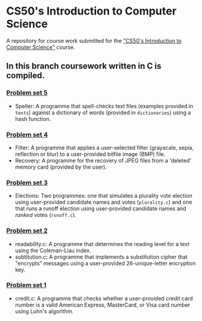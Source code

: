# CS50's Introduction to Computer Science
A repository for course work submitted for the ["CS50's Introduction to Computer Science"](https://cs50.harvard.edu/x/2020/) course. 

## In this branch coursework written in C is compiled. 

### [Problem set 5](https://cs50.harvard.edu/x/2020/psets/5)
- Speller: A programme that spell-checks text files (examples provided in `texts`) against a dictionary of words (provided in `dictionaries`) using a hash function.

### [Problem set 4](https://cs50.harvard.edu/x/2020/psets/4)
- Filter: A programme that applies a user-selected filter (grayscale, sepia, reflection or blur) to a user-provided bitfile image (BMP) file.
- Recovery: A programme for the recovery of JPEG files from a 'deleted' memory card (provided by the user).

### [Problem set 3](https://cs50.harvard.edu/x/2020/psets/3)
- Elections: Two programmes: one that simulates a plurality vote election using user-provided candidate names and votes (`plurality.c`) and one that runs a runoff election using user-provided candidate names and <i>ranked</i> votes (`runoff.c`).  

### [Problem set 2](https://cs50.harvard.edu/x/2020/psets/2)
- readability.c: A programme that determines the reading level for a text using the Coleman-Liau index.
- subtitution.c: A programme that implements a substitution cipher that "encrypts” messages using a user-provided 26-unique-letter encryption key.

### [Problem set 1](https://cs50.harvard.edu/x/2020/psets/1/)
- credit.c: A programme that checks whether a user-provided credit card number is a valid American Express, MasterCard, or Visa card number using Luhn's algorithm.
